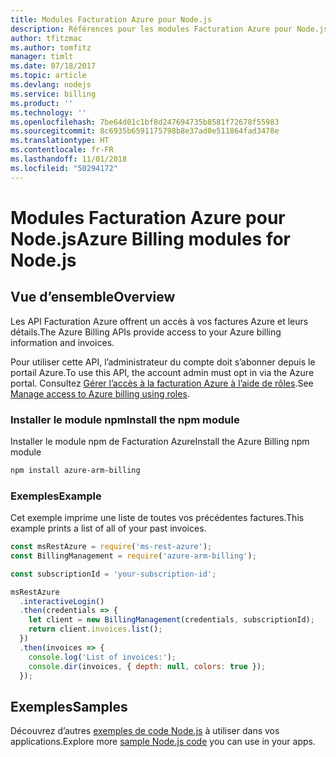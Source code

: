 ```yaml
---
title: Modules Facturation Azure pour Node.js
description: Références pour les modules Facturation Azure pour Node.js
author: tfitzmac
ms.author: tomfitz
manager: timlt
ms.date: 07/18/2017
ms.topic: article
ms.devlang: nodejs
ms.service: billing
ms.product: ''
ms.technology: ''
ms.openlocfilehash: 7be64d01c1bf8d247694735b8581f72678f55983
ms.sourcegitcommit: 8c6935b6591175798b8e37ad0e511864fad3478e
ms.translationtype: HT
ms.contentlocale: fr-FR
ms.lasthandoff: 11/01/2018
ms.locfileid: "50294172"
---
```

# <a name="azure-billing-modules-for-nodejs"></a><span data-ttu-id="25066-103">Modules Facturation Azure pour Node.js</span><span class="sxs-lookup"><span data-stu-id="25066-103">Azure Billing modules for Node.js</span></span>

## <a name="overview"></a><span data-ttu-id="25066-104">Vue d’ensemble</span><span class="sxs-lookup"><span data-stu-id="25066-104">Overview</span></span>
<span data-ttu-id="25066-105">Les API Facturation Azure offrent un accès à vos factures Azure et leurs détails.</span><span class="sxs-lookup"><span data-stu-id="25066-105">The Azure Billing APIs provide access to your Azure billing information and invoices.</span></span>

<span data-ttu-id="25066-106">Pour utiliser cette API, l’administrateur du compte doit s’abonner depuis le portail Azure.</span><span class="sxs-lookup"><span data-stu-id="25066-106">To use this API, the account admin must opt in via the Azure portal.</span></span> <span data-ttu-id="25066-107">Consultez [Gérer l’accès à la facturation Azure à l’aide de rôles](https://docs.microsoft.com/azure/billing/billing-manage-access).</span><span class="sxs-lookup"><span data-stu-id="25066-107">See [Manage access to Azure billing using roles](https://docs.microsoft.com/azure/billing/billing-manage-access).</span></span>

### <a name="install-the-npm-module"></a><span data-ttu-id="25066-108">Installer le module npm</span><span class="sxs-lookup"><span data-stu-id="25066-108">Install the npm module</span></span> 

<span data-ttu-id="25066-109">Installer le module npm de Facturation Azure</span><span class="sxs-lookup"><span data-stu-id="25066-109">Install the Azure Billing npm module</span></span> 

```bash
npm install azure-arm-billing
```
### <a name="example"></a><span data-ttu-id="25066-110">Exemples</span><span class="sxs-lookup"><span data-stu-id="25066-110">Example</span></span> 
 
<span data-ttu-id="25066-111">Cet exemple imprime une liste de toutes vos précédentes factures.</span><span class="sxs-lookup"><span data-stu-id="25066-111">This example prints a list of all of your past invoices.</span></span>
 
```javascript 
const msRestAzure = require('ms-rest-azure');
const BillingManagement = require('azure-arm-billing');

const subscriptionId = 'your-subscription-id';

msRestAzure
  .interactiveLogin()
  .then(credentials => {
    let client = new BillingManagement(credentials, subscriptionId);
    return client.invoices.list();
  })
  .then(invoices => {
    console.log('List of invoices:');
    console.dir(invoices, { depth: null, colors: true });
  });
``` 


## <a name="samples"></a><span data-ttu-id="25066-112">Exemples</span><span class="sxs-lookup"><span data-stu-id="25066-112">Samples</span></span>

<span data-ttu-id="25066-113">Découvrez d’autres [exemples de code Node.js](https://azure.microsoft.com/resources/samples/?platform=nodejs) à utiliser dans vos applications.</span><span class="sxs-lookup"><span data-stu-id="25066-113">Explore more [sample Node.js code](https://azure.microsoft.com/resources/samples/?platform=nodejs) you can use in your apps.</span></span>
